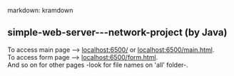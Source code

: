 markdown: kramdown

## simple-web-server---network-project (by Java)

To access main page --> [localhost:6500/](http://localhost:6500/) or [localhost:6500/main.html](http://localhost:6500/main.html).  
To access form page --> [localhost:6500/form.html](http://localhost:6500/form.html).  
And so on for other pages -look for file names on 'all' folder-.  
